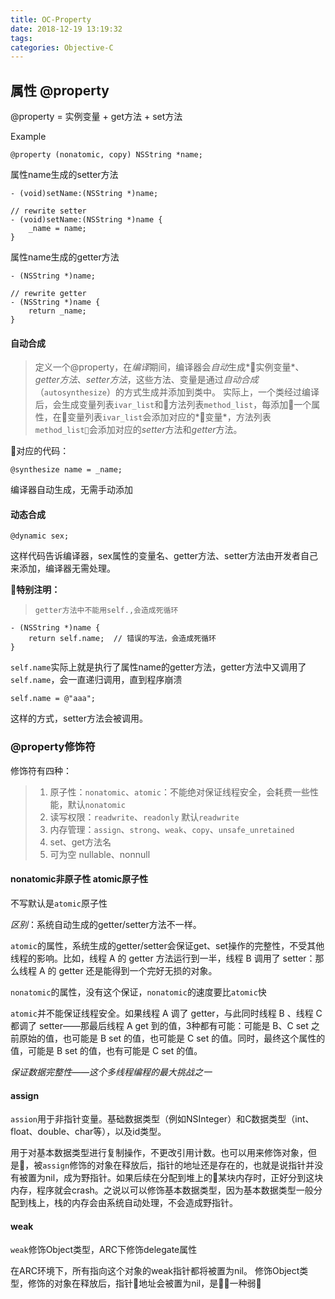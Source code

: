 ```yaml
---
title: OC-Property
date: 2018-12-19 13:19:32
tags:
categories: Objective-C
---
```


## 属性 @property

@property = 实例变量 + get方法 + set方法

Example
```
@property (nonatomic, copy) NSString *name;
```
属性name生成的setter方法
```
- (void)setName:(NSString *)name;

// rewrite setter
- (void)setName:(NSString *)name {
    _name = name;
}
```
属性name生成的getter方法
```
- (NSString *)name;

// rewrite getter
- (NSString *)name {
    return _name;
}
```

#### 自动合成
> 定义一个@property，在*编译*期间，编译器会*自动*生成*实例变量*、*getter方法*、*setter方法*，这些方法、变量是通过*自动合成*（`autosynthesize`）的方式生成并添加到类中。
实际上，一个类经过编译后，会生成变量列表`ivar_list`和方法列表`method_list`，每添加一个属性，在变量列表`ivar_list`会添加对应的*变量*，方法列表`method_list`会添加对应的*setter*方法和*getter*方法。

对应的代码：
```
@synthesize name = _name;
```
编译器自动生成，无需手动添加

#### 动态合成

```
@dynamic sex;
```
这样代码告诉编译器，sex属性的变量名、getter方法、setter方法由开发者自己来添加，编译器无需处理。

**特别注明：**
> `getter方法中不能用self.,会造成死循环`

```
- (NSString *)name {
    return self.name;  // 错误的写法，会造成死循环
}
```
`self.name`实际上就是执行了属性name的getter方法，getter方法中又调用了`self.name`，会一直递归调用，直到程序崩溃

```
self.name = @"aaa";
```
这样的方式，setter方法会被调用。

### @property修饰符

修饰符有四种：

> 1. 原子性：`nonatomic`、`atomic`：不能绝对保证线程安全，会耗费一些性能，默认`nonatomic`
> 2. 读写权限：`readwrite`、`readonly` 默认`readwrite`
> 3. 内存管理：`assign`、`strong`、`weak`、`copy`、`unsafe_unretained`
> 4. set、get方法名
> 5. 可为空 nullable、nonnull

#### nonatomic非原子性 atomic原子性

不写默认是`atomic`原子性

*区别*：系统自动生成的getter/setter方法不一样。

`atomic`的属性，系统生成的getter/setter会保证get、set操作的完整性，不受其他线程的影响。比如，线程 A 的 getter 方法运行到一半，线程 B 调用了 setter：那么线程 A 的 getter 还是能得到一个完好无损的对象。

`nonatomic`的属性，没有这个保证，`nonatomic`的速度要比`atomic`快

`atomic`并不能保证线程安全。如果线程 A 调了 getter，与此同时线程 B 、线程 C 都调了 setter——那最后线程 A get 到的值，3种都有可能：可能是 B、C set 之前原始的值，也可能是 B set 的值，也可能是 C set 的值。同时，最终这个属性的值，可能是 B set 的值，也有可能是 C set 的值。

*保证数据完整性——这个多线程编程的最大挑战之一*

#### assign

`assion`用于非指针变量。基础数据类型（例如NSInteger）和C数据类型（int、float、double、char等），以及id类型。

用于对基本数据类型进行复制操作，不更改引用计数。也可以用来修饰对象，但是，被`assign`修饰的对象在释放后，指针的地址还是存在的，也就是说指针并没有被置为nil，成为野指针。如果后续在分配到堆上的某块内存时，正好分到这块内存，程序就会crash。之说以可以修饰基本数据类型，因为基本数据类型一般分配到栈上，栈的内存会由系统自动处理，不会造成野指针。

#### weak

`weak`修饰Object类型，ARC下修饰delegate属性

在ARC环境下，所有指向这个对象的weak指针都将被置为nil。
修饰Object类型，修饰的对象在释放后，指针地址会被置为nil，是一种弱


